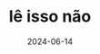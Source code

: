 ---
date: 2024-06-14
description: 'blablabla '
slug: blablabla
title: 'lê isso não'
updated_at: 2024-06-14
---